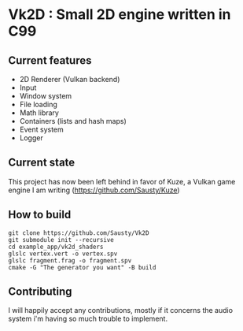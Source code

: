 # Vk2D : Small 2D engine written in C99

## Current features

- 2D Renderer (Vulkan backend)  
- Input  
- Window system  
- File loading  
- Math library  
- Containers (lists and hash maps)  
- Event system  
- Logger 

## Current state

This project has now been left behind in favor of Kuze, a Vulkan game engine I am writing (https://github.com/Sausty/Kuze)

## How to build

```batch
git clone https://github.com/Sausty/Vk2D
git submodule init --recursive
cd example_app/vk2d_shaders
glslc vertex.vert -o vertex.spv
glslc fragment.frag -o fragment.spv
cmake -G "The generator you want" -B build
```

## Contributing

I will happily accept any contributions, mostly if it concerns the audio system i'm having so much trouble to implement.